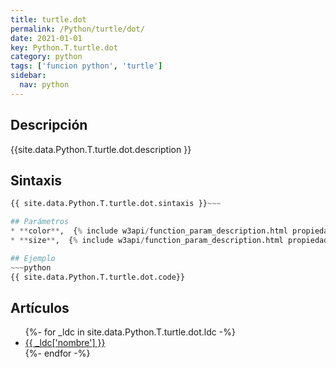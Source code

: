 ```yaml
---
title: turtle.dot
permalink: /Python/turtle/dot/
date: 2021-01-01
key: Python.T.turtle.dot
category: python
tags: ['funcion python', 'turtle']
sidebar: 
  nav: python
---
```


## Descripción
{{site.data.Python.T.turtle.dot.description }}

## Sintaxis
~~~python
{{ site.data.Python.T.turtle.dot.sintaxis }}~~~

## Parámetros
* **color**,  {% include w3api/function_param_description.html propiedad=site.data.Python.T.turtle.dot valor="color" %}
* **size**,  {% include w3api/function_param_description.html propiedad=site.data.Python.T.turtle.dot valor="size" %}

## Ejemplo
~~~python
{{ site.data.Python.T.turtle.dot.code}}
~~~

## Artículos
<ul>
{%- for _ldc in site.data.Python.T.turtle.dot.ldc -%}
   <li>
       <a href="{{_ldc['url'] }}">{{ _ldc['nombre'] }}</a>
   </li>
{%- endfor -%}
</ul>
